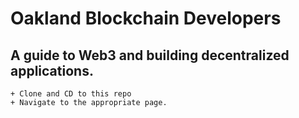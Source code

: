 # Oakland Blockchain Developers
## A guide to Web3 and building decentralized applications.

```
+ Clone and CD to this repo
+ Navigate to the appropriate page.

```
